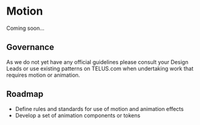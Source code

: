 # Motion

Coming soon...


## Governance

As we do not yet have any official guidelines please consult your Design Leads or use existing patterns on TELUS.com 
when undertaking work that requires motion or animation.


## Roadmap

* Define rules and standards for use of motion and animation effects
* Develop a set of animation components or tokens
